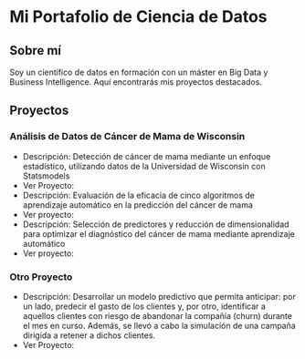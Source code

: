 # Mi Portafolio de Ciencia de Datos

## Sobre mí
Soy un científico de datos en formación con un máster en Big Data y Business Intelligence. Aquí encontrarás mis proyectos destacados.

## Proyectos

### Análisis de Datos de Cáncer de Mama de Wisconsin
- Descripción: Detección de cáncer de mama mediante un enfoque estadístico, utilizando datos de la Universidad de Wisconsin con Statsmodels
- Ver Proyecto: 
- Descripción: Evaluación de la eficacia de cinco algoritmos de aprendizaje automático en la predicción del cáncer de mama 
- Ver proyecto: 
- Descripción: Selección de predictores y reducción de dimensionalidad para optimizar el diagnóstico del cáncer de mama mediante aprendizaje automático
- Ver proyecto: 

### Otro Proyecto
- Descripción: Desarrollar un modelo predictivo que permita anticipar: por un lado, predecir el gasto de los clientes y, por otro, identificar a aquellos clientes con riesgo de abandonar la compañía (churn) durante el mes en curso. Además, se llevó a cabo la simulación de una campaña dirigida a retener a dichos clientes.
- Ver Proyecto: 
